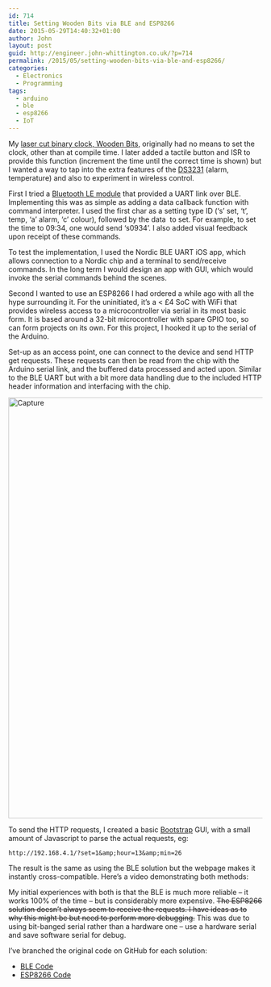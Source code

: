 ```yaml
---
id: 714
title: Setting Wooden Bits via BLE and ESP8266
date: 2015-05-29T14:40:32+01:00
author: John
layout: post
guid: http://engineer.john-whittington.co.uk/?p=714
permalink: /2015/05/setting-wooden-bits-via-ble-and-esp8266/
categories:
  - Electronics
  - Programming
tags:
  - arduino
  - ble
  - esp8266
  - IoT
---
```

My [laser cut binary clock, Wooden Bits](http://engineer.john-whittington.co.uk/2014/12/wooden-bits-binary-clock/), originally had no means to set the clock, other than at compile time. I later added a tactile button and ISR to provide this function (increment the time until the correct time is shown) but I wanted a way to tap into the extra features of the [DS3231](http://datasheets.maximintegrated.com/en/ds/DS3231.pdf) (alarm, temperature) and also to experiment in wireless control.

<!--more-->

First I tried a [Bluetooth LE module](http://www.adafruit.com/products/1697) that provided a UART link over BLE. Implementing this was as simple as adding a data callback function with command interpreter. I used the first char as a setting type ID (&#8216;s&#8217; set, &#8216;t&#8217;, temp, &#8216;a&#8217; alarm, &#8216;c&#8217; colour), followed by the data  to set. For example, to set the time to 09:34, one would send &#8216;s0934&#8217;. I also added visual feedback upon receipt of these commands.

To test the implementation, I used the Nordic BLE UART iOS app, which allows connection to a Nordic chip and a terminal to send/receive commands. In the long term I would design an app with GUI, which would invoke the serial commands behind the scenes.

Second I wanted to use an ESP8266 I had ordered a while ago with all the hype surrounding it. For the uninitiated, it&#8217;s a < £4 SoC with WiFi that provides wireless access to a microcontroller via serial in its most basic form. It is based around a 32-bit microcontroller with spare GPIO too, so can form projects on its own. For this project, I hooked it up to the serial of the Arduino.

Set-up as an access point, one can connect to the device and send HTTP get requests. These requests can then be read from the chip with the Arduino serial link, and the buffered data processed and acted upon. Similar to the BLE UART but with a bit more data handling due to the included HTTP header information and interfacing with the chip.

[<img loading="lazy" class="aligncenter size-full wp-image-720" src="http://engineer.john-whittington.co.ukassets/img/uploads/2015/05/Capture.png" alt="Capture" width="800" height="835" srcset="/assets/img/uploads/2015/05/Capture.png 800w, /assets/img/uploads/2015/05/Capture-287x300.png 287w" sizes="(max-width: 800px) 100vw, 800px" />](http://engineer.john-whittington.co.ukassets/img/uploads/2015/05/Capture.png)

To send the HTTP requests, I created a basic [Bootstrap](http://getbootstrap.com/) GUI, with a small amount of Javascript to parse the actual requests, eg:

`http://192.168.4.1/?set=1&amp;hour=13&amp;min=26`

The result is the same as using the BLE solution but the webpage makes it instantly cross-compatible. Here&#8217;s a video demonstrating both methods:



My initial experiences with both is that the BLE is much more reliable &#8211; it works 100% of the time &#8211; but is considerably more expensive. <del datetime="2015-07-18T17:26:25+00:00">The ESP8266 solution doesn&#8217;t always seem to receive the requests. I have ideas as to why this might be but need to perform more debugging.</del> This was due to using bit-banged serial rather than a hardware one &#8211; use a hardware serial and save software serial for debug.

I&#8217;ve branched the original code on GitHub for each solution:

  * [BLE Code](https://github.com/tuna-f1sh/wooden-bits/tree/bluetooth)
  * [ESP8266 Code](https://github.com/tuna-f1sh/wooden-bits/tree/esp8266)

&nbsp;

&nbsp;